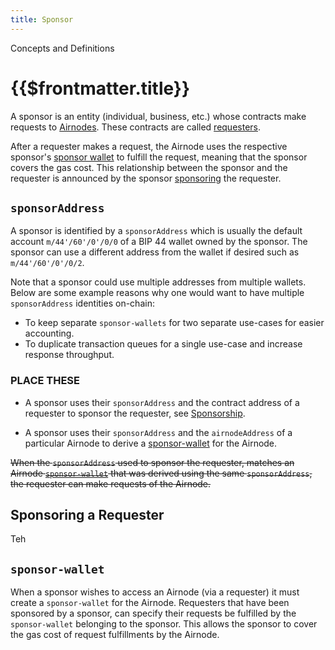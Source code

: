 ```yaml
---
title: Sponsor
---
```

<TitleSpan>Concepts and Definitions</TitleSpan>
# {{$frontmatter.title}}

<TocHeader />
<TOC class="table-of-contents" :include-level="[2,3]" />

A sponsor is an entity (individual, business, etc.) whose contracts make requests to [Airnodes](airnode.md). These contracts are called [requesters](requester.md).

After a requester makes a request, the Airnode uses the respective sponsor's [sponsor wallet](sponsor-wallet.md) to fulfill the request, meaning that the sponsor covers the gas cost. This relationship between the sponsor and the requester is announced by the sponsor [sponsoring](sponsorship.md) the requester.

## `sponsorAddress`
A sponsor is identified by a `sponsorAddress` which is usually the default account `m/44'/60'/0'/0/0` of a BIP 44 wallet owned by the sponsor. The sponsor can use a different address from the wallet if desired such as `m/44'/60'/0'/0/2`.

Note that a sponsor could use multiple addresses from multiple wallets. Below are some example reasons why one would want to have multiple `sponsorAddress` identities on-chain:

- To keep separate `sponsor-wallets` for two separate use-cases for easier accounting.
- To duplicate transaction queues for a single use-case and increase response throughput.

### PLACE THESE

- A sponsor uses their `sponsorAddress` and the contract address of a requester to sponsor the requester, see [Sponsorship](sponsorship.md).

- A sponsor uses their `sponsorAddress` and the `airnodeAddress` of a particular Airnode to derive a [sponsor-wallet](sponsor-wallet.md) for the Airnode.

~~When the `sponsorAddress` used to sponsor the requester, matches an Airnode [`sponsor-wallet`](sponsor.md#sponsor-wallet) that was derived using the same `sponsorAddress`, the requester can make requests of the Airnode.~~


## Sponsoring a Requester

Teh 

## `sponsor-wallet`

When a sponsor wishes to access an Airnode (via a requester) it must create a `sponsor-wallet` for the Airnode. Requesters that have been sponsored by a sponsor, can specify their requests be fulfilled by the `sponsor-wallet` belonging to the sponsor. This allows the sponsor to cover the gas cost of request fulfillments by the Airnode.

#

